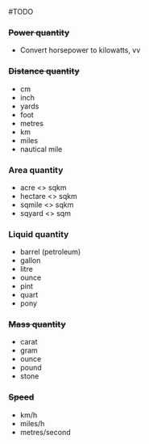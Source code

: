 #TODO

### ~~Power quantity~~
* Convert horsepower to kilowatts, vv

### ~~Distance quantity~~
* cm
* inch
* yards
* foot
* metres
* km
* miles
* nautical mile

### Area quantity
* acre <> sqkm
* hectare <> sqkm
* sqmile <> sqkm
* sqyard <> sqm

### Liquid quantity
* barrel (petroleum)
* gallon
* litre
* ounce
* pint
* quart
* pony

### ~~Mass quantity~~
* carat
* gram
* ounce
* pound
* stone

### ~~Speed~~
* km/h
* miles/h
* metres/second

